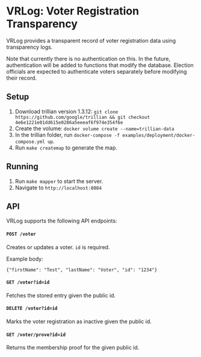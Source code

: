 # VRLog: Voter Registration Transparency

VRLog provides a transparent record of voter registration data using transparency logs.

Note that currently there is no authentication on this. In the future, authentication will be added to functions that modify the database. Election officials are expected to authenticate voters separately before modifying their record.

## Setup

1. Download trillian version 1.3.12: `git clone https://github.com/google/trillian && git checkout 4e6e1221e01dd615e0286a5eeeaf6f974e354f6e`
2. Create the volume: `docker volume create --name=trillian-data`
3. In the trillian folder, run `docker-compose -f examples/deployment/docker-compose.yml up`.
4. Run `make createmap` to generate the map.

## Running

1. Run `make mapper` to start the server.
2. Navigate to `http://localhost:8084`

## API

VRLog supports the following API endpoints:

#### `POST /voter`

Creates or updates a voter. `id` is required.

Example body:

`{"firstName": "Test", "lastName": "Voter", "id": "1234"}`

#### `GET /voter?id=id`

Fetches the stored entry given the public id.

#### `DELETE /voter?id=id`

Marks the voter registration as inactive given the public id.

#### `GET /voter/prove?id=id`

Returns the membership proof for the given public id.
